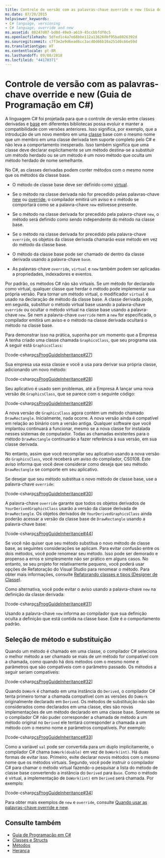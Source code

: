 ```yaml
---
title: Controle de versão com as palavras-chave override e new (Guia de Programação em C#)
ms.date: 07/20/2015
helpviewer_keywords:
- C# language, versioning
- C# language, override and new
ms.assetid: 88247d07-bd0d-49e9-a619-45ccbbfdf0c5
ms.openlocfilehash: 5dfed1c4a7e68bbe112a136260bf95ba0826392d
ms.sourcegitcommit: c7f3e2e9d6ead6cc3acd0d66b10a251d0c66e59d
ms.translationtype: HT
ms.contentlocale: pt-BR
ms.lasthandoff: 09/08/2018
ms.locfileid: "44178371"
---
```

# <a name="versioning-with-the-override-and-new-keywords-c-programming-guide"></a>Controle de versão com as palavras-chave override e new (Guia de Programação em C#)
A linguagem C# foi projetada para que o controle de versão entre classes derivadas e [base](../../../csharp/language-reference/keywords/base.md) em diferentes bibliotecas possa evoluir e manter a compatibilidade com versões anteriores. Isso significa, por exemplo, que a introdução de um novo membro em uma [classe](../../../csharp/language-reference/keywords/class.md) base com o mesmo nome que um membro em uma classe derivada tem suporte completo pelo C# e não leva a comportamento inesperado. Isso também significa que uma classe deve declarar explicitamente se um método destina-se a substituir um método herdado ou se um método é um novo método que oculta um método herdado de nome semelhante.  
  
 No C#, as classes derivadas podem conter métodos com o mesmo nome que os métodos da classe base.  
  
-   O método de classe base deve ser definido como [virtual](../../../csharp/language-reference/keywords/virtual.md).  
  
-   Se o método na classe derivada não for precedido pelas palavras-chave [new](../../../csharp/language-reference/keywords/new.md) ou [override](../../../csharp/language-reference/keywords/override.md), o compilador emitirá um aviso e o método se comportará como se a palavra-chave `new` estivesse presente.  
  
-   Se o método na classe derivada for precedido pela palavra-chave `new`, o método será definido como sendo independente do método na classe base.  
  
-   Se o método na classe derivada for precedido pela palavra-chave `override`, os objetos da classe derivada chamarão esse método em vez do método da classe base.  
  
-   O método da classe base pode ser chamado de dentro da classe derivada usando a palavra-chave `base`.  
  
-   As palavras-chave `override`, `virtual` e `new` também podem ser aplicadas a propriedades, indexadores e eventos.  
  
 Por padrão, os métodos C# não são virtuais. Se um método for declarado como virtual, qualquer classe que herdar o método pode implementar sua própria versão. Para tornar um método virtual, o modificador `virtual` é usado na declaração de método da classe base. A classe derivada pode, em seguida, substituir o método virtual base usando a palavra-chave `override` ou ocultar o método virtual na classe base usando a palavra-chave `new`. Se nem a palavra-chave `override` nem a `new` for especificada, o compilador emitirá um aviso e o método na classe derivada ocultará o método na classe base.  
  
 Para demonstrar isso na prática, suponha por um momento que a Empresa A tenha criado uma classe chamada `GraphicsClass`, que seu programa usa. A seguir está `GraphicsClass`:  
  
 [!code-csharp[csProgGuideInheritance#27](../../../csharp/programming-guide/classes-and-structs/codesnippet/CSharp/versioning-with-the-override-and-new-keywords_1.cs)]  
  
 Sua empresa usa essa classe e você a usa para derivar sua própria classe, adicionando um novo método:  
  
 [!code-csharp[csProgGuideInheritance#28](../../../csharp/programming-guide/classes-and-structs/codesnippet/CSharp/versioning-with-the-override-and-new-keywords_2.cs)]  
  
 Seu aplicativo é usado sem problemas, até a Empresa A lançar uma nova versão de `GraphicsClass`, que se parece com o seguinte código:  
  
 [!code-csharp[csProgGuideInheritance#29](../../../csharp/programming-guide/classes-and-structs/codesnippet/CSharp/versioning-with-the-override-and-new-keywords_3.cs)]  
  
 A nova versão de `GraphicsClass` agora contém um método chamado `DrawRectangle`. Inicialmente, nada ocorre. A nova versão ainda é compatível em relação ao binário com a versão antiga. Qualquer software que você implantou continuará a funcionar, mesmo se a nova classe for instalada nesses sistemas de computador. Todas as chamadas existentes para o método `DrawRectangle` continuarão a fazer referência à sua versão, em sua classe derivada.  
  
 No entanto, assim que você recompilar seu aplicativo usando a nova versão do `GraphicsClass`, você receberá um aviso do compilador, CS0108. Este aviso informa que você deve considerar como deseja que seu método `DrawRectangle` se comporte em seu aplicativo.  
  
 Se desejar que seu método substitua o novo método de classe base, use a palavra-chave `override`:  
  
 [!code-csharp[csProgGuideInheritance#30](../../../csharp/programming-guide/classes-and-structs/codesnippet/CSharp/versioning-with-the-override-and-new-keywords_4.cs)]  
  
 A palavra-chave `override` garante que todos os objetos derivados de `YourDerivedGraphicsClass` usarão a versão da classe derivada de `DrawRectangle`. Os objetos derivados de `YourDerivedGraphicsClass` ainda poderão acessar a versão da classe base de `DrawRectangle` usando a palavra-chave base:  
  
 [!code-csharp[csProgGuideInheritance#44](../../../csharp/programming-guide/classes-and-structs/codesnippet/CSharp/versioning-with-the-override-and-new-keywords_5.cs)]  
  
 Se você não quiser que seu método substitua o novo método de classe base, as seguintes considerações se aplicam. Para evitar confusão entre os dois métodos, você pode renomear seu método. Isso pode ser demorado e propenso a erros e simplesmente não ser prático em alguns casos. No entanto, se seu projeto for relativamente pequeno, você poderá usar opções de Refatoração do Visual Studio para renomear o método. Para obter mais informações, consulte [Refatorando classes e tipos (Designer de Classe)](/visualstudio/ide/refactoring-classes-and-types-class-designer).  
  
 Como alternativa, você pode evitar o aviso usando a palavra-chave `new` na definição da classe derivada:  
  
 [!code-csharp[csProgGuideInheritance#31](../../../csharp/programming-guide/classes-and-structs/codesnippet/CSharp/versioning-with-the-override-and-new-keywords_6.cs)]  
  
 Usando a palavra-chave `new` informa ao compilador que sua definição oculta a definição que está contida na classe base. Este é o comportamento padrão.  
  
## <a name="override-and-method-selection"></a>Seleção de método e substituição  
 Quando um método é chamado em uma classe, o compilador C# seleciona o melhor método a ser chamado se mais de um método for compatível com a chamada, como quando há dois métodos com o mesmo nome e parâmetros que são compatíveis com o parâmetro passado. Os métodos a seguir seriam compatíveis:  
  
 [!code-csharp[csProgGuideInheritance#32](../../../csharp/programming-guide/classes-and-structs/codesnippet/CSharp/versioning-with-the-override-and-new-keywords_7.cs)]  
  
 Quando `DoWork` é chamado em uma instância do `Derived`, o compilador C# tenta primeiro tornar a chamada compatível com as versões do `DoWork` originalmente declarado em `Derived`. Os métodos de substituição não são considerados como declarados em uma classe, eles são novas implementações de um método declarado em uma classe base. Somente se o compilador C# não puder corresponder a chamada de método a um método original no `Derived` ele tentará corresponder a chamada a um método com o mesmo nome e parâmetros compatíveis. Por exemplo:  
  
 [!code-csharp[csProgGuideInheritance#33](../../../csharp/programming-guide/classes-and-structs/codesnippet/CSharp/versioning-with-the-override-and-new-keywords_8.cs)]  
  
 Como a variável `val` pode ser convertida para um duplo implicitamente, o compilador C# chama `DoWork(double)` em vez de `DoWork(int)`. Há duas formas de evitar isso. Primeiro, evite declarar novos métodos com o mesmo nome que os métodos virtuais. Segundo, você pode instruir o compilador C# para chamar o método virtual fazendo-o pesquisar a lista do método de classe base convertendo a instância do `Derived` para `Base`. Como o método é virtual, a implementação de `DoWork(int)` em `Derived` será chamada. Por exemplo:  
  
 [!code-csharp[csProgGuideInheritance#34](../../../csharp/programming-guide/classes-and-structs/codesnippet/CSharp/versioning-with-the-override-and-new-keywords_9.cs)]  
  
 Para obter mais exemplos de `new` e `override`, consulte [Quando usar as palavras-chave override e new](../../../csharp/programming-guide/classes-and-structs/knowing-when-to-use-override-and-new-keywords.md).  
  
## <a name="see-also"></a>Consulte também

- [Guia de Programação em C#](../../../csharp/programming-guide/index.md)  
- [Classes e Structs](../../../csharp/programming-guide/classes-and-structs/index.md)  
- [Métodos](../../../csharp/programming-guide/classes-and-structs/methods.md)  
- [Herança](../../../csharp/programming-guide/classes-and-structs/inheritance.md)
